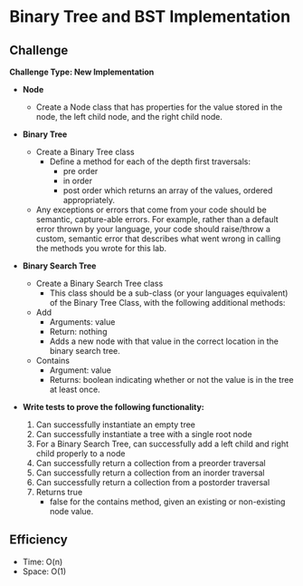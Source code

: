 # Binary Tree and BST Implementation

## Challenge
**Challenge Type: New Implementation**
- **Node**
  * Create a Node class that has properties for the value stored in the node, the left child node, and the right child node.
- **Binary Tree**
  * Create a Binary Tree class
    * Define a method for each of the depth first traversals:
      * pre order
      * in order
      * post order which returns an array of the values, ordered appropriately.
  * Any exceptions or errors that come from your code should be semantic, capture-able errors. For example, rather than a default error thrown by your language, your code should raise/throw a custom, semantic error that describes what went wrong in calling the methods you wrote for this lab.
- **Binary Search Tree**
  * Create a Binary Search Tree class
    * This class should be a sub-class (or your languages equivalent) of the Binary Tree Class, with the following additional methods:
  * Add
    * Arguments: value
    * Return: nothing
    * Adds a new node with that value in the correct location in the binary search tree.
  * Contains
    * Argument: value
    * Returns: boolean indicating whether or not the value is in the tree at least once.

- **Write tests to prove the following functionality:**

  1. Can successfully instantiate an empty tree
  2. Can successfully instantiate a tree with a single root node
  3. For a Binary Search Tree, can successfully add a left child and right child properly to a node
  4. Can successfully return a collection from a preorder traversal
  5. Can successfully return a collection from an inorder traversal
  6. Can successfully return a collection from a postorder traversal
  7. Returns true
     * false for the contains method, given an existing or non-existing node value.

## Efficiency
- Time: O(n)
- Space: O(1)
